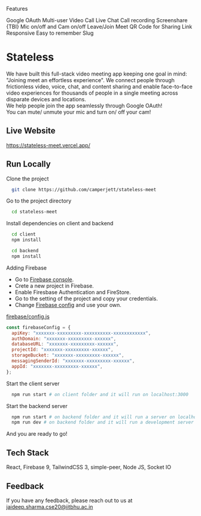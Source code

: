 Features

Google OAuth
Multi-user Video Call
Live Chat
Call recording
Screenshare {TBI}
Mic on/off and Cam on/off
Leave/Join Meet
QR Code for Sharing Link
Responsive
Easy to remember Slug

# Stateless

We have built this full-stack video meeting app keeping one goal in mind: "Joining meet an effortless experience". We connect people through frictionless video, voice, chat, and content sharing and enable face-to-face video experiences for thousands of people in a single meeting across disparate devices and locations.<br>
We help people join the app seamlessly through Google OAuth! <br>
You can mute/ unmute your mic and turn on/ off your cam! <br>

## Live Website

https://stateless-meet.vercel.app/

## Run Locally

Clone the project

```bash
  git clone https://github.com/camperjett/stateless-meet
```

Go to the project directory

```bash
  cd stateless-meet
```

Install dependencies on client and backend

```bash
  cd client
  npm install
```

```bash
  cd backend
  npm install
```

Adding Firebase

- Go to [Firebase console](https://console.firebase.google.com/).
- Crete a new project in Firebase.
- Enable Firesbase Authentication and FireStore.
- Go to the setting of the project and copy your credentials.
- Change [Firebase config](/client/src/firebase/config.js) and use your own.

[firebase/config.js](/client/src/firebase/config.js)

```js
const firebaseConfig = {
  apiKey: "xxxxxxx-xxxxxxxxx-xxxxxxxxxx-xxxxxxxxxxxx",
  authDomain: "xxxxxxx-xxxxxxxxx-xxxxxx",
  databaseURL: "xxxxxxx-xxxxxxxxx-xxxxxx",
  projectId: "xxxxxxx-xxxxxxxxx-xxxxxx",
  storageBucket: "xxxxxxx-xxxxxxxxx-xxxxxx",
  messagingSenderId: "xxxxxxx-xxxxxxxxx-xxxxxx",
  appId: "xxxxxxx-xxxxxxxxx-xxxxxx",
};
```

Start the client server

```bash
  npm run start # on client folder and it will run on localhost:3000
```

Start the backend server

```bash
  npm run start # on backend folder and it will run a server on localhost:5000
  npm run dev # on backend folder and it will run a development server on localhost:5000
```

And you are ready to go!

## Tech Stack

React, Firebase 9, TailwindCSS 3, simple-peer, Node JS, Socket IO

## Feedback

If you have any feedback, please reach out to us at jaideep.sharma.cse20@iitbhu.ac.in
